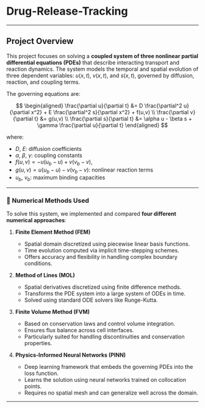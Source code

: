 # Drug-Release-Tracking 

---

## Project Overview

This project focuses on solving a **coupled system of three nonlinear partial differential equations (PDEs)** that describe interacting transport and reaction dynamics. The system models the temporal and spatial evolution of three dependent variables: $u(x,t)$, $v(x,t)$, and $s(x,t)$, governed by diffusion, reaction, and coupling terms.

The governing equations are:

$$
\begin{aligned}
\frac{\partial u}{\partial t} &= D \frac{\partial^2 u}{\partial x^2} + E \frac{\partial^2 s}{\partial x^2} + f(u,v) \\
\frac{\partial v}{\partial t} &= g(u,v) \\
\frac{\partial s}{\partial t} &= \alpha u - \beta s + \gamma \frac{\partial u}{\partial t}
\end{aligned}
$$

where:

* $D$, $E$: diffusion coefficients
* $\alpha$, $\beta$, $\gamma$: coupling constants
* $f(u,v) = -u(u_b - u) + v(v_b - v)$,
* $g(u,v) = u(u_b - u) - v(v_b - v)$: nonlinear reaction terms
* $u_b$, $v_b$: maximum binding capacities

---

### 🔧 Numerical Methods Used

To solve this system, we implemented and compared **four different numerical approaches**:

1. **Finite Element Method (FEM)**

   * Spatial domain discretized using piecewise linear basis functions.
   * Time evolution computed via implicit time-stepping schemes.
   * Offers accuracy and flexibility in handling complex boundary conditions.

2. **Method of Lines (MOL)**

   * Spatial derivatives discretized using finite difference methods.
   * Transforms the PDE system into a large system of ODEs in time.
   * Solved using standard ODE solvers like Runge-Kutta.

3. **Finite Volume Method (FVM)**

   * Based on conservation laws and control volume integration.
   * Ensures flux balance across cell interfaces.
   * Particularly suited for handling discontinuities and conservation properties.

4. **Physics-Informed Neural Networks (PINN)**

   * Deep learning framework that embeds the governing PDEs into the loss function.
   * Learns the solution using neural networks trained on collocation points.
   * Requires no spatial mesh and can generalize well across the domain.

---

